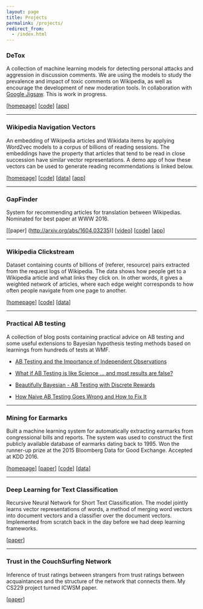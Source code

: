 ```yaml
---
layout: page
title: Projects
permalink: /projects/
redirect_from:
  - /index.html
---
```



### DeTox 
A collection of machine learning models for detecting personal attacks and aggression in discussion comments. We are using the models to study the prevalence and impact of toxic comments on Wikipedia, as well as encourage the development of new moderation tools. In collaboration with [Google Jigsaw](https://jigsaw.google.com). This is work in progress.

[[homepage](https://meta.wikimedia.org/wiki/Research:Detox/Research)] [[code](https://github.com/ewulczyn/wiki-detox)] [[app](https://wikidetox.appspot.com/)]

___

### Wikipedia Navigation Vectors

An embedding of Wikipedia articles and Wikidata items by applying Word2vec models to a corpus of billions of reading sessions. The embeddings have the property that articles that tend to be read in close succession have similar vector representations. A demo app of how these vectors can be used to generate reading recommendations is linked below.

[[homepage](https://meta.wikimedia.org/wiki/Research:Wikipedia_Navigation_Vectors)] [[code](https://github.com/ewulczyn/wiki-vectors)] [[data](https://meta.wikimedia.org/wiki/Research:Wikipedia_Navigation_Vectors)] [[app](https://tools.wmflabs.org/readmore/)]

___

### GapFinder 

System for recommending articles for translation between Wikipedias. Nominated for best paper at WWW 2016.

[[paper] (http://arxiv.org/abs/1604.03235)] [[video](https://www.youtube.com/watch?v=xnn5_ObBk2o)] [[code](https://github.com/ewulczyn/wiki-gapfinder)] [[app](http://recommend.wmflabs.org)]

___


### Wikipedia Clickstream

Dataset containing counts of billions of (referer, resource) pairs extracted from the request logs of Wikipedia. The data shows how people get to a Wikipedia article and what links they click on. In other words, it gives a weighted network of articles, where each edge weight corresponds to how often people navigate from one page to another.

[[homepage](https://meta.wikimedia.org/wiki/Research:Wikipedia_clickstream)] [[code](https://github.com/ewulczyn/wiki-clickstream)] [[data](https://figshare.com/articles/Wikipedia_Clickstream/1305770)]

___

### Practical AB testing

A collection of blog posts containing practical advice on AB testing and some useful extensions to Bayesian hypothesis testing methods based on learnings from hundreds of tests at WMF.


- <a href="{{ site.baseurl }}/ab_testing_and_independence">AB Testing and the Importance of Independent Observations</a>

- <a href="{{ site.baseurl }}/what_if_ab_testing_is_like_science">What if AB Testing is like Science ... and most results are false?</a>

- <a href="{{ site.baseurl }}/ab_testing_with_multinomial_data">Beautifully Bayesian - AB Testing with Discrete Rewards</a>

- <a href="{{ site.baseurl }}/how_naive_ab_testing_goes_wrong/">How Naive AB Testing Goes Wrong and How to Fix It</a>


___

### Mining for Earmarks

Built a machine learning system for automatically extracting earmarks from congressional bills and reports. The system was used to construct the first publicly available database of earmarks dating back to 1995. Won the runner-up prize at the 2015 Bloomberg Data for Good Exchange. Accepted at KDD 2016.

[[homepage](https://dssg.uchicago.edu/earmarks)] [<a href="{{ site.baseurl }}/images/identifying-earmarks-congressional.pdf">paper</a>] [[code](https://github.com/dssg/machine_learning_legislation)] [[data](https://dssg.uchicago.edu/earmarks)]

___

### Deep Learning for Text Classification

Recursive Neural Network for Short Text Classification. The model jointly learns vector representations of words, a method of merging word vectors into document vectors and a classifier over the document vectors. Implemented from scratch back in the day before we had deep learning frameworks.

[[paper](http://clementinejacoby.com/softmax_rnn_224.pdf)]

___

### Trust in the CouchSurfing Network

Inference of trust ratings between strangers from trust ratings
between acquaintances and the structure of the network
that connects them. My CS229 project turned ICWSM paper.

[[paper](https://web.stanford.edu/~cgpotts/papers/OvergoorWulczynPotts.pdf)]

